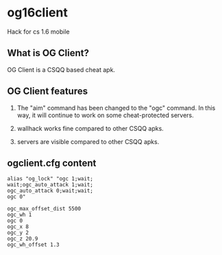 # og16client
Hack for cs 1.6 mobile

## What is OG Client?
OG Client is a CSQQ based cheat apk.

## OG Client features
1. The "aim" command has been changed to the "ogc" command.  In this way, it will continue to work on some cheat-protected servers.

2. wallhack works fine compared to other CSQQ apks.

3. servers are visible compared to other CSQQ apks.

## ogclient.cfg content
```
alias "og_lock" "ogc 1;wait;
wait;ogc_auto_attack 1;wait;
ogc_auto_attack 0;wait;wait;
ogc 0"

ogc_max_offset_dist 5500
ogc_wh 1
ogc 0
ogc_x 8
ogc_y 2
ogc_z 20.9
ogc_wh_offset 1.3
```
